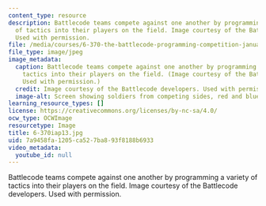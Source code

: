 ```yaml
---
content_type: resource
description: Battlecode teams compete against one another by programming a variety
  of tactics into their players on the field. Image courtesy of the Battlecode developers.
  Used with permission.
file: /media/courses/6-370-the-battlecode-programming-competition-january-iap-2013/7a9458fa1205ca527ba893f8188b6933_6-370iap13.jpg
file_type: image/jpeg
image_metadata:
  caption: Battlecode teams compete against one another by programming a variety of
    tactics into their players on the field. (Image courtesy of the Battlecode developers.
    Used with permission.)
  credit: Image courtesy of the Battlecode developers. Used with permission.
  image-alt: Screen showing soldiers from competing sides, red and blue, fighting.
learning_resource_types: []
license: https://creativecommons.org/licenses/by-nc-sa/4.0/
ocw_type: OCWImage
resourcetype: Image
title: 6-370iap13.jpg
uid: 7a9458fa-1205-ca52-7ba8-93f8188b6933
video_metadata:
  youtube_id: null
---
```

Battlecode teams compete against one another by programming a variety of tactics into their players on the field. Image courtesy of the Battlecode developers. Used with permission.